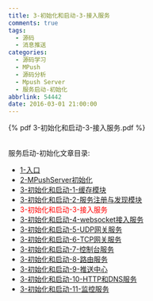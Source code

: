 ```yaml
---
title: 3-初始化和启动-3-接入服务
comments: true
tags:
  - 源码
  - 消息推送
categories:
  - 源码学习
  - MPush
  - 源码分析
  - Mpush Server
  - 服务启动-初始化
abbrlink: 54442
date: 2016-03-01 21:00:00
---
```



{% pdf  3-初始化和启动-3-接入服务.pdf %}

<br>
服务启动-初始化文章目录:

* [1-入口](../1-入口)
* [2-MPushServer初始化](../2-MPushServer初始化)
* [3-初始化和启动-1-缓存模块](../3-初始化和启动-1-缓存模块)
* [3-初始化和启动-2-服务注册与发现模块](../3-初始化和启动-2-服务注册与发现模块)
* <font color="red">3-初始化和启动-3-接入服务</font>
* [3-初始化和启动-4-websocket接入服务](../3-初始化和启动-4-websocket接入服务)
* [3-初始化和启动-5-UDP网关服务](../3-初始化和启动-5-UDP网关服务)
* [3-初始化和启动-6-TCP网关服务](../3-初始化和启动-6-TCP网关服务)
* [3-初始化和启动-7-控制台服务](../3-初始化和启动-7-控制台服务)
* [3-初始化和启动-8-路由服务](../3-初始化和启动-8-路由服务)
* [3-初始化和启动-9-推送中心](../3-初始化和启动-9-推送中心)
* [3-初始化和启动-10-HTTP和DNS服务](../3-初始化和启动-10-HTTP和DNS服务)
* [3-初始化和启动-11-监控服务](../3-初始化和启动-11-监控服务)
